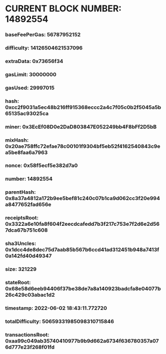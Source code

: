 # CURRENT BLOCK NUMBER: 14892554

### baseFeePerGas: 56787952152
### difficulty: 14126504621537096
### extraData: 0x73656f34
### gasLimit: 30000000
### gasUsed: 29997015
### hash: 0xcc2f9031a5ec48b216ff915368eccc2a4c7f05c0b2f5045a5b65135ac93025ca
### miner: 0x3EcEf08D0e2DaD803847E052249bb4F8bFf2D5bB
### mixHash: 0x20ae758ffc72efae78c00101f9304bf5eb52f4162540843c9ea5be8faa6a7963
### nonce: 0x58f5ecf5e382d7a0
### number: 14892554
### parentHash: 0x8a37a4812a172b9ee5bef81c240c07b1ca9d062cc3f20e994a8477652fad656e
### receiptsRoot: 0x3322a6e10fa8f604f2eecdcafedd7b3f217c753e7f2d6e2d567dca67b751c608
### sha3Uncles: 0x1dcc4de8dec75d7aab85b567b6ccd41ad312451b948a7413f0a142fd40d49347
### size: 321229
### stateRoot: 0x68e58d6eeb94406f37be38de7a8a140923badcfa8e04077b26c429c03abac1d2
### timestamp: 2022-06-02 18:43:11.772720
### totalDifficulty: 50659331985098310715846
### transactionsRoot: 0xaa99c049ab35740410977b9b9d662a6734f636780357a076d777e23f268f01fd
